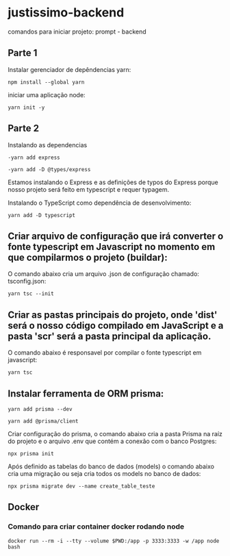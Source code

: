 # justissimo-backend


comandos para iniciar projeto: prompt - backend

## Parte 1
Instalar gerenciador de depêndencias yarn:<br>
```
npm install --global yarn
```

iniciar uma aplicação node:<br>
```
yarn init -y 
```

## Parte 2
Instalando as dependencias

```
-yarn add express 
```

```
-yarn add -D @types/express
```
Estamos instalando o Express e as definições de typos do Express porque nosso projeto será feito em typescript e requer
typagem.

Instalando o TypeScript como dependência de desenvolvimento:<br>
```
yarn add -D typescript
```

## Criar arquivo de configuração que irá converter o fonte typescript em Javascript no momento em que compilarmos o projeto (buildar):

O comando abaixo cria um arquivo .json de configuração chamado: tsconfig.json:<br>
```
yarn tsc --init
```

## Criar as pastas principais do projeto, onde 'dist' será o nosso código compilado em JavaScript e a pasta 'scr' será a pasta principal da aplicação.


O comando abaixo é responsavel por compilar o fonte typescript em javascript:

```
yarn tsc
```

## Instalar ferramenta de ORM prisma:

```
yarn add prisma --dev
```
```
yarn add @prisma/client
```

Criar configuração do prisma, o comando abaixo cria a pasta Prisma na raíz do projeto e o arquivo .env que contém a conexão com o banco Postgres:

```
npx prisma init
```

Após definido as tabelas do banco de dados (models) o comando abaixo cria uma migração ou seja cria todos os models no banco de dados:

```
npx prisma migrate dev --name create_table_teste
```
## Docker

### Comando para criar container docker rodando node

```
docker run --rm -i --tty --volume $PWD:/app -p 3333:3333 -w /app node bash
```